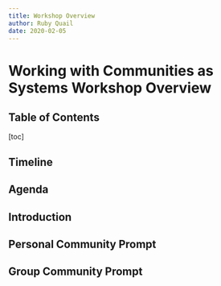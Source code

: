 ```yaml
---
title: Workshop Overview
author: Ruby Quail
date: 2020-02-05
---
```




# Working with Communities as Systems Workshop Overview

## Table of Contents

[toc]

## Timeline



## Agenda



## Introduction



## Personal Community Prompt



## Group Community Prompt

